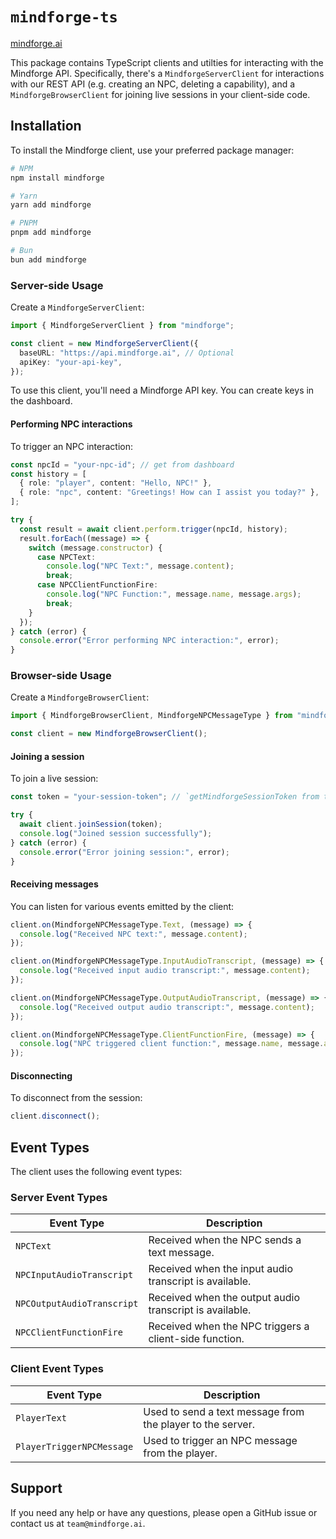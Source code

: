 # `mindforge-ts`

[mindforge.ai](https://mindforge.ai)

This package contains TypeScript clients and utilties for interacting with the Mindforge API. Specifically, there's a `MindforgeServerClient` for interactions with our REST API (e.g. creating an NPC, deleting a capability), and a `MindforgeBrowserClient` for joining live sessions in your client-side code.

## Installation

To install the Mindforge client, use your preferred package manager:

```bash
# NPM
npm install mindforge

# Yarn
yarn add mindforge

# PNPM
pnpm add mindforge

# Bun
bun add mindforge
```

### Server-side Usage

Create a `MindforgeServerClient`:

```typescript
import { MindforgeServerClient } from "mindforge";

const client = new MindforgeServerClient({
  baseURL: "https://api.mindforge.ai", // Optional
  apiKey: "your-api-key",
});
```

To use this client, you'll need a Mindforge API key. You can create keys in the dashboard.

#### Performing NPC interactions

To trigger an NPC interaction:

```typescript
const npcId = "your-npc-id"; // get from dashboard
const history = [
  { role: "player", content: "Hello, NPC!" },
  { role: "npc", content: "Greetings! How can I assist you today?" },
];

try {
  const result = await client.perform.trigger(npcId, history);
  result.forEach((message) => {
    switch (message.constructor) {
      case NPCText:
        console.log("NPC Text:", message.content);
        break;
      case NPCClientFunctionFire:
        console.log("NPC Function:", message.name, message.args);
        break;
    }
  });
} catch (error) {
  console.error("Error performing NPC interaction:", error);
}
```

### Browser-side Usage

Create a `MindforgeBrowserClient`:

```typescript
import { MindforgeBrowserClient, MindforgeNPCMessageType } from "mindforge";

const client = new MindforgeBrowserClient();
```

#### Joining a session

To join a live session:

```typescript
const token = "your-session-token"; // `getMindforgeSessionToken from token.ts`

try {
  await client.joinSession(token);
  console.log("Joined session successfully");
} catch (error) {
  console.error("Error joining session:", error);
}
```

#### Receiving messages

You can listen for various events emitted by the client:

```typescript
client.on(MindforgeNPCMessageType.Text, (message) => {
  console.log("Received NPC text:", message.content);
});

client.on(MindforgeNPCMessageType.InputAudioTranscript, (message) => {
  console.log("Received input audio transcript:", message.content);
});

client.on(MindforgeNPCMessageType.OutputAudioTranscript, (message) => {
  console.log("Received output audio transcript:", message.content);
});

client.on(MindforgeNPCMessageType.ClientFunctionFire, (message) => {
  console.log("NPC triggered client function:", message.name, message.args);
});
```

#### Disconnecting

To disconnect from the session:

```typescript
client.disconnect();
```

## Event Types

The client uses the following event types:

### Server Event Types

| Event Type                 | Description                                             |
| -------------------------- | ------------------------------------------------------- |
| `NPCText`                  | Received when the NPC sends a text message.             |
| `NPCInputAudioTranscript`  | Received when the input audio transcript is available.  |
| `NPCOutputAudioTranscript` | Received when the output audio transcript is available. |
| `NPCClientFunctionFire`    | Received when the NPC triggers a client-side function.  |

### Client Event Types

| Event Type                | Description                                                |
| ------------------------- | ---------------------------------------------------------- |
| `PlayerText`              | Used to send a text message from the player to the server. |
| `PlayerTriggerNPCMessage` | Used to trigger an NPC message from the player.            |

## Support

If you need any help or have any questions, please open a GitHub issue or contact us at `team@mindforge.ai`.
